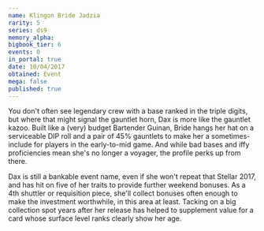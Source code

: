 ```yaml
---
name: Klingon Bride Jadzia
rarity: 5
series: ds9
memory_alpha:
bigbook_tier: 6
events: 0
in_portal: true
date: 10/04/2017
obtained: Event
mega: false
published: true
---
```


You don't often see legendary crew with a base ranked in the triple digits, but where that might signal the gauntlet horn, Dax is more like the gauntlet kazoo. Built like a (very) budget Bartender Guinan, Bride hangs her hat on a serviceable DIP roll and a pair of 45% gauntlets to make her a sometimes-include for players in the early-to-mid game. And while bad bases and iffy proficiencies mean she's no longer a voyager, the profile perks up from there.

Dax is still a bankable event name, even if she won't repeat that Stellar 2017, and has hit on five of her traits to provide further weekend bonuses. As a 4th shuttler or requisition piece, she'll collect bonuses often enough to make the investment worthwhile, in this area at least. Tacking on a big collection spot years after her release has helped to supplement value for a card whose surface level ranks clearly show her age.
